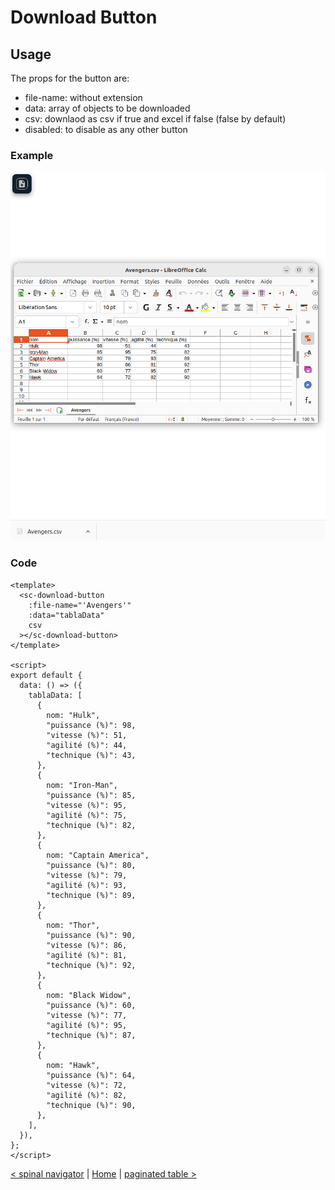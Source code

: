 # Download Button

## Usage

The props for the button are:

- file-name: without extension
- data: array of objects to be downloaded
- csv: downlaod as csv if true and excel if false (false by default)
- disabled: to disable as any other button

### Example

![download button](../public/docs/download%20button.png)

### Code

```vue
<template>
  <sc-download-button
    :file-name="'Avengers'"
    :data="tablaData"
    csv
  ></sc-download-button>
</template>

<script>
export default {
  data: () => ({
    tablaData: [
      {
        nom: "Hulk",
        "puissance (%)": 98,
        "vitesse (%)": 51,
        "agilité (%)": 44,
        "technique (%)": 43,
      },
      {
        nom: "Iron-Man",
        "puissance (%)": 85,
        "vitesse (%)": 95,
        "agilité (%)": 75,
        "technique (%)": 82,
      },
      {
        nom: "Captain America",
        "puissance (%)": 80,
        "vitesse (%)": 79,
        "agilité (%)": 93,
        "technique (%)": 89,
      },
      {
        nom: "Thor",
        "puissance (%)": 90,
        "vitesse (%)": 86,
        "agilité (%)": 81,
        "technique (%)": 92,
      },
      {
        nom: "Black Widow",
        "puissance (%)": 60,
        "vitesse (%)": 77,
        "agilité (%)": 95,
        "technique (%)": 87,
      },
      {
        nom: "Hawk",
        "puissance (%)": 64,
        "vitesse (%)": 72,
        "agilité (%)": 82,
        "technique (%)": 90,
      },
    ],
  }),
};
</script>
```

[< spinal navigator](spinal-navigator.md) | [Home](documentation.md) | [paginated table >](paginated-table.md)
